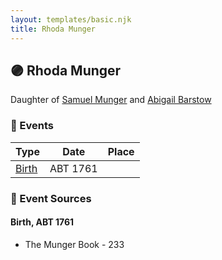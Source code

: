 ```yaml
---
layout: templates/basic.njk
title: Rhoda Munger
---
```

## 🟣 Rhoda Munger

Daughter of [Samuel Munger](/people/1/17676382) and [Abigail Barstow](/people/9/9488484)

### 📆 Events

Type | Date | Place
------ | ------ | ------
[Birth](#event-e52e9a35-9e32-41a4-94f0-43fc2ef3caba) | ABT 1761 |

### 📰 Event Sources

#### <a id="event-e52e9a35-9e32-41a4-94f0-43fc2ef3caba"></a> Birth, ABT 1761
* The Munger Book  - 233